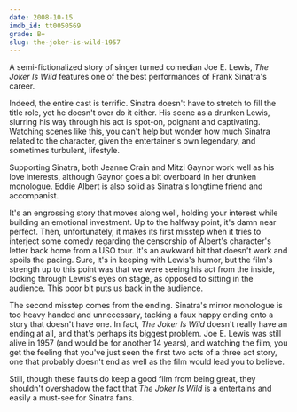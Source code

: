 ```yaml
---
date: 2008-10-15
imdb_id: tt0050569
grade: B+
slug: the-joker-is-wild-1957
---
```


A semi-fictionalized story of singer turned comedian Joe E. Lewis, _The Joker Is Wild_ features one of the best performances of Frank Sinatra's career.

Indeed, the entire cast is terrific. Sinatra doesn't have to stretch to fill the title role, yet he doesn't over do it either. His scene as a drunken Lewis, slurring his way through his act is spot-on, poignant and captivating. Watching scenes like this, you can't help but wonder how much Sinatra related to the character, given the entertainer's own legendary, and sometimes turbulent, lifestyle.

Supporting Sinatra, both Jeanne Crain and Mitzi Gaynor work well as his love interests, although Gaynor goes a bit overboard in her drunken monologue. Eddie Albert is also solid as Sinatra's longtime friend and accompanist.

It's an engrossing story that moves along well, holding your interest while building an emotional investment. Up to the halfway point, it's damn near perfect. Then, unfortunately, it makes its first misstep when it tries to interject some comedy regarding the censorship of Albert's character's letter back home from a USO tour. It's an awkward bit that doesn't work and spoils the pacing. Sure, it's in keeping with Lewis's humor, but the film's strength up to this point was that we were seeing his act from the inside, looking through Lewis's eyes on stage, as opposed to sitting in the audience. This poor bit puts us back in the audience.

The second misstep comes from the ending. Sinatra's mirror monologue is too heavy handed and unnecessary, tacking a faux happy ending onto a story that doesn't have one. In fact, _The Joker Is Wild_ doesn't really have an ending at all, and that's perhaps its biggest problem. Joe E. Lewis was still alive in 1957 (and would be for another 14 years), and watching the film, you get the feeling that you've just seen the first two acts of a three act story, one that probably doesn't end as well as the film would lead you to believe.

Still, though these faults do keep a good film from being great, they shouldn't overshadow the fact that _The Joker Is Wild_ is a entertains and easily a must-see for Sinatra fans.
